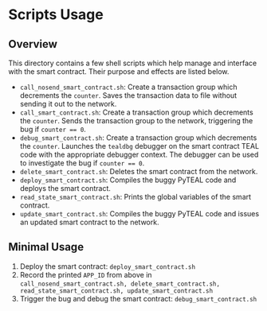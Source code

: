 # Scripts Usage

## Overview

This directory contains a few shell scripts which help manage and interface with the smart contract. Their purpose and effects are listed below.

- `call_nosend_smart_contract.sh`: Create a transaction group which decrements the `counter`. Saves the transaction data to file without sending it out to the network.
- `call_smart_contract.sh`: Create a transaction group which decrements the `counter`. Sends the transaction group to the network, triggering the bug if `counter == 0`.
- `debug_smart_contract.sh`: Create a transaction group which decrements the `counter`. Launches the `tealdbg` debugger on the smart contract TEAL code with the appropriate debugger context. The debugger can be used to investigate the bug if `counter == 0`.
- `delete_smart_contract.sh`: Deletes the smart contract from the network.
-  `deploy_smart_contract.sh`: Compiles the buggy PyTEAL code and deploys the smart contract.
- `read_state_smart_contract.sh`: Prints the global variables of the smart contract.
- `update_smart_contract.sh`: Compiles the buggy PyTEAL code and issues an updated smart contract to the network.

## Minimal Usage
1. Deploy the smart contract: `deploy_smart_contract.sh`
2. Record the printed `APP_ID` from above in `call_nosend_smart_contract.sh, delete_smart_contract.sh, read_state_smart_contract.sh, update_smart_contract.sh`
3. Trigger the bug and debug the smart contract: `debug_smart_contract.sh`